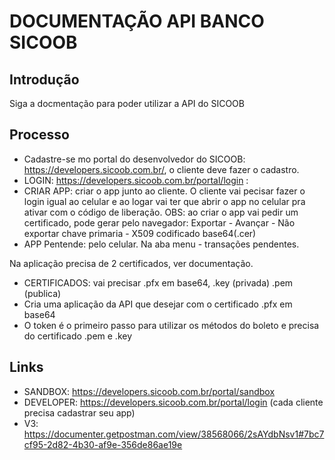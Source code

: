 # DOCUMENTAÇÃO API BANCO SICOOB

## Introdução

Siga a docmentação para poder utilizar a API do SICOOB

## Processo

- Cadastre-se mo portal do desenvolvedor do SICOOB: https://developers.sicoob.com.br/, o cliente deve fazer o cadastro.
- LOGIN: https://developers.sicoob.com.br/portal/login :
- CRIAR APP: criar o app junto ao cliente. O cliente vai pecisar fazer o login igual ao celular e ao logar vai ter que abrir o app no celular pra ativar com o código de liberação.
  OBS: ao criar o app vai pedir um certificado, pode gerar pelo navegador: Exportar - Avançar - Não exportar chave primaria - X509 codificado base64(.cer)
- APP Pentende: pelo celular. Na aba menu - transações pendentes.

Na aplicação precisa de 2 certificados, ver documentação.

- CERTIFICADOS: vai precisar .pfx em base64, .key (privada) .pem (publica)
- Cria uma aplicação da API que desejar com o certificado .pfx em base64
- O token é o primeiro passo para utilizar os métodos do boleto e precisa do certificado .pem e .key

## Links

- SANDBOX: https://developers.sicoob.com.br/portal/sandbox
- DEVELOPER: https://developers.sicoob.com.br/portal/login (cada cliente precisa cadastrar seu app)
- V3: https://documenter.getpostman.com/view/38568066/2sAYdbNsv1#7bc7cf95-2d82-4b30-af9e-356de86ae19e
